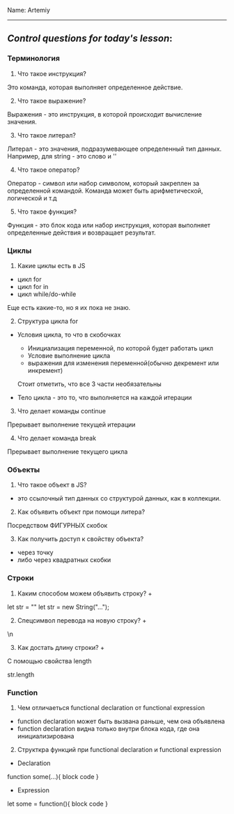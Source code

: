 Name: Artemiy

---

## _Control questions for today's lesson_:

### Терминология

1. Что такое инструкция?

Это команда, которая выполняет определенное действие.

2. Что такое выражение?

Выражения - это инструкция, в которой происходит вычисление значения.

3. Что такое литерал?

Литерал - это значения, подразумевающее определенный тип данных. Например, для string - это слово и ''

4. Что такое оператор?

Оператор - символ или набор символом, который закреплен за определенной командой. Команда может быть арифметической, логической и т.д

5. Что такое функция?

Функция - это блок кода или набор инструкция, которая выполняет определенные действия и возвращает результат.

### Циклы

1. Какие циклы есть в JS

- цикл for
- цикл for in
- цикл while/do-while

Еще есть какие-то, но я их пока не знаю.

2. Структура цикла for

- Условия цикла, то что в скобочках

  - Инициализация переменной, по которой будет работать цикл
  - Условие выполнение цикла
  - выражения для изменения переменной(обычно декремент или инкремент)

  Стоит отметить, что все 3 части необязательны

- Тело цикла - это то, что выполняется на каждой итерации

3.  Что делает команды continue

Прерывает выполнение текущей итерации

4.  Что делает команда break

Прерывает выполнение текущего цикла

### Объекты

1. Что такое объект в JS?

- это ссылочный тип данных со структурой данных, как в коллекции.

2. Как объявить объект при помощи литера?

Посредством ФИГУРНЫХ скобок

3. Как получить доступ к свойству объекта?

- через точку
- либо через квадратных скобки

### Строки

1. Каким способом можем объявить строку? +

let str = ""
let str = new String("...");

2. Спецсимвол перевода на новую строку? +

\n

3. Как достать длину строки? +

С помощью свойства length

str.length

### Function

1. Чем отличаеться functional declaration от functional expression

- function declaration может быть вызвана раньше, чем она объявлена
- function declaration видна только внутри блока кода, где она инициализирована

2. Структкра функций при functional declaration и functional expression

- Declaration

function some(...){
block code
}

- Expression

let some = function(){
block code
}
